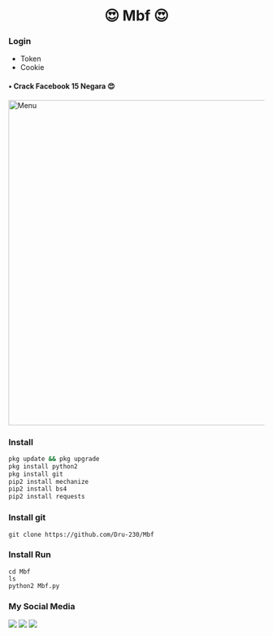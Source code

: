 <h1 align="center">
 😍 Mbf 😍

### Login
- Token
- Cookie
#### • Crack Facebook 15 Negara 😍
<img src="https://github.com/Dru-230/Mbf/blob/main/Screenshot_2021-01-30-01-25-29-47_84d3000e3f4017145260f7618db1d683.jpg" width="640" title="Menu" alt="Menu"> 
 
### Install

```` bash
pkg update && pkg upgrade
pkg install python2 
pkg install git 
pip2 install mechanize
pip2 install bs4
pip2 install requests
````
### Install git
````
git clone https://github.com/Dru-230/Mbf
````
### Install Run
````
cd Mbf
ls
python2 Mbf.py
````
###  My Social Media
[![](https://img.shields.io/badge/Github-black?logo=Github&logoColor=black&labelColor=white)](https://github.com/github.com/Dru-230)
[![](https://img.shields.io/badge/Facebook-blue?logo=Facebook&logoColor=blue&labelColor=white)](https://www.facebook.com/Badru.utama23)
[![](https://img.shields.io/badge/Whatsapp-CHAT-red?logo=Whatsapp&logoColor=Brightgreen&labelColor=white)](https://wa.me/628811403654?text=Asalamualaikum+bang)
